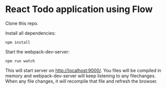 # React Todo application using Flow

Clone this repo.

Install all dependencies:
```
npm install
```

Start the webpack-dev-server:
```
npm run watch
```
This will start server on [http://localhost:9000/](http://localhost:9000/).
You files will be compiled in memory and webpack-dev-server will keep listening
to any filechanges. When any file changes, it will recompile that file
and refresh the browser.

